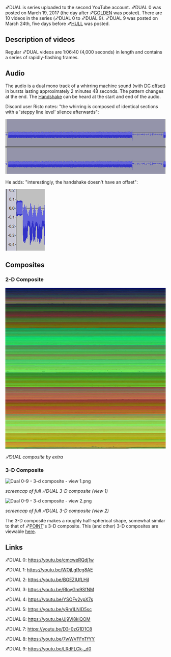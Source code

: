 ♐DUAL is series uploaded to the second YouTube account. ♐DUAL 0 was
posted on March 19, 2017 (the day after ♐[GOLDEN](GOLDEN "wikilink") was
posted). There are 10 videos in the series (♐DUAL 0 to ♐DUAL 9). ♐DUAL 9
was posted on March 24th, five days before ♐[HULL](HULL "wikilink") was
posted.

## Description of videos

Regular ♐DUAL videos are 1:06:40 (4,000 seconds) in length and contains
a series of rapidly-flashing frames.

## Audio

The audio is a dual mono track of a whirring machine sound (with [DC offset](DC_offset "wikilink")) in bursts lasting approximately 2 minutes
48 seconds. The pattern changes at the end. The
[Handshake](Handshake "wikilink") can be heard at the start and end of
the audio.

Discord user Risto notes: "the whirring is composed of identical
sections with a 'steppy line level' silence afterwards":

![Dual\_audio.png](Dual_audio.png "Dual_audio.png")

He adds: "interestingly, the handshake doesn't have an offset":

![Dual\_no\_dc\_offset\_in\_handshake.png](Dual_no_dc_offset_in_handshake.png)

## Composites

### 2-D Composite

![ DUAL\_real.png](DUAL_real.png " DUAL_real.png")

*♐DUAL composite by extra*

### 3-D Composite

![Dual 0-9 - 3-d composite - view 1.png](_Dual_0-9_-_3-d_composite_-_view_1.png)

*screencap of full ♐DUAL 3-D composite (view 1)*

![Dual 0-9 - 3-d composite - view 2.png](_Dual_0-9_-_3-d_composite_-_view_2.png)

*screencap of full ♐DUAL 3-D composite (view 2)*

The 3-D composite makes a roughly half-spherical shape, somewhat similar
to that of ♐[POINT](POINT "wikilink")'s 3-D composite. This (and other)
3-D composites are viewable
[here](https://lorpus.github.io/sketches/ufsc3d/).

## Links

♐DUAL 0: <https://youtu.be/cmcweRQdj1w>

♐DUAL 1: <https://youtu.be/WOjLgReg8AE>

♐DUAL 2: <https://youtu.be/BGEZIUfLHjI>

♐DUAL 3: <https://youtu.be/RIoyGm9SfNM>

♐DUAL 4: <https://youtu.be/YSOFv2vpX7s>

♐DUAL 5: <https://youtu.be/yRm1LNID5sc>

♐DUAL 6: <https://youtu.be/Jj9Vl8kiQOM>

♐DUAL 7: <https://youtu.be/D3-0zG1D1C8>

♐DUAL 8: <https://youtu.be/7wWVFFnTfYY>

♐DUAL 9: <https://youtu.be/LRdFLCk-_d0>
